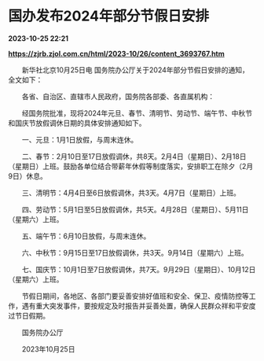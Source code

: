# 国办发布2024年部分节假日安排

**2023-10-25 22:21**

**https://zjrb.zjol.com.cn/html/2023-10/26/content_3693767.htm**

　　新华社北京10月25日电 国务院办公厅关于2024年部分节假日安排的通知，全文如下：

　　各省、自治区、直辖市人民政府，国务院各部委、各直属机构：

　　经国务院批准，现将2024年元旦、春节、清明节、劳动节、端午节、中秋节和国庆节放假调休日期的具体安排通知如下。

　　一、元旦：1月1日放假，与周末连休。

　　二、春节：2月10日至17日放假调休，共8天。2月4日（星期日）、2月18日（星期日）上班。鼓励各单位结合带薪年休假等制度落实，安排职工在除夕（2月9日）休息。

　　三、清明节：4月4日至6日放假调休，共3天。4月7日（星期日）上班。

　　四、劳动节：5月1日至5日放假调休，共5天。4月28日（星期日）、5月11日（星期六）上班。

　　五、端午节：6月10日放假，与周末连休。

　　六、中秋节：9月15日至17日放假调休，共3天。9月14日（星期六）上班。

　　七、国庆节：10月1日至7日放假调休，共7天。9月29日（星期日）、10月12日（星期六）上班。

　　节假日期间，各地区、各部门要妥善安排好值班和安全、保卫、疫情防控等工作，遇有重大突发事件，要按规定及时报告并妥善处置，确保人民群众祥和平安度过节日假期。

　　国务院办公厅

　　2023年10月25日
